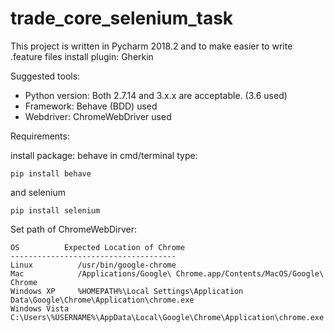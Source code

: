 # trade_core_selenium_task

This project is written in Pycharm 2018.2 and to make easier to write .feature files install plugin: Gherkin

Suggested tools:
* Python version: Both 2.7.14 and 3.x.x are acceptable. (3.6 used)
* Framework: Behave (BDD) used  
* Webdriver: ChromeWebDriver used 

Requirements: 

install package:
behave  in cmd/terminal type: 
```
pip install behave
```
and selenium
```
pip install selenium
```

Set path of ChromeWebDirver:
```
OS          Expected Location of Chrome
-------------------------------------
Linux          /usr/bin/google-chrome
Mac            /Applications/Google\ Chrome.app/Contents/MacOS/Google\ Chrome
Windows XP     %HOMEPATH%\Local Settings\Application Data\Google\Chrome\Application\chrome.exe
Windows Vista  C:\Users\%USERNAME%\AppData\Local\Google\Chrome\Application\chrome.exe
```

